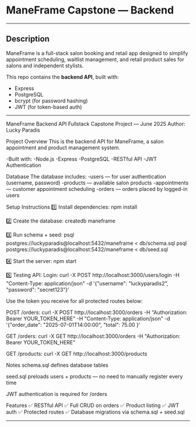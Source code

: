 # ManeFrame Capstone — Backend

---

## Description

ManeFrame is a full-stack salon booking and retail app designed to simplify appointment scheduling, waitlist management, and retail product sales for salons and independent stylists.

This repo contains the **backend API**, built with:

- Express
- PostgreSQL
- bcrypt (for password hashing)
- JWT (for token-based auth)

---

ManeFrame Backend API
Fullstack Capstone Project — June 2025
Author: Lucky Paradis

Project Overview
This is the backend API for ManeFrame, a salon appointment and product management system.

-Built with:
-Node.js
-Express
-PostgreSQL
-RESTful API
-JWT Authentication

Database
The database includes:
-users — for user authentication (username, password)
-products — available salon products
-appointments — customer appointment scheduling
-orders — orders placed by logged-in users

Setup Instructions
1️⃣ Install dependencies:
npm install

2️⃣ Create the database:
createdb maneframe

3️⃣ Run schema + seed:
psql postgres://luckyparadis@localhost:5432/maneframe < db/schema.sql
psql postgres://luckyparadis@localhost:5432/maneframe < db/seed.sql

4️⃣ Start the server:
npm start

5️⃣ Testing API:
Login:
curl -X POST http://localhost:3000/users/login -H "Content-Type: application/json" -d '{"username": "luckyparadis2", "password": "secret123"}'

Use the token you receive for all protected routes below:

POST /orders:
curl -X POST http://localhost:3000/orders -H "Authorization: Bearer YOUR_TOKEN_HERE" -H "Content-Type: application/json" -d '{"order_date": "2025-07-01T14:00:00", "total": 75.00 }'

GET /orders:
curl -X GET http://localhost:3000/orders -H "Authorization: Bearer YOUR_TOKEN_HERE"

GET /products:
curl -X GET http://localhost:3000/products

Notes
schema.sql defines database tables

seed.sql preloads users + products — no need to manually register every time

JWT authentication is required for /orders

Features
✅ RESTful API
✅ Full CRUD on orders
✅ Product listing
✅ JWT auth
✅ Protected routes
✅ Database migrations via schema.sql + seed.sql

---
